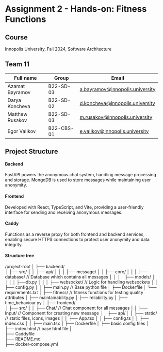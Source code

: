 # Assignment 2 - Hands-on: Fitness Functions

## Course
Innopolis University, Fall 2024, Software Architecture

## Team 11
| Full name       | Group     | Email                           |
|-----------------|-----------|---------------------------------|
| Azamat Bayramov | B22-SD-03 | a.bayramov@innopolis.university |
| Darya Koncheva  | B22-SD-02 | d.koncheva@innopolis.university |
| Matthew Rusakov | B22-SD-03 | m.rusakov@innopolis.university  |
| Egor Valikov    | B22-CBS-01| e.valikov@innopolis.university  |

## Project Structure
#### Backend
FastAPI powers the anonymous chat system, handling message processing and storage. MongoDB is used to store messages while maintaining user anonymity.

#### Frontend
Developed with React, TypeScript, and Vite, providing a user-friendly interface for sending and receiving anonymous messages.

#### Caddy
Functions as a reverse proxy for both frontend and backend services, enabling secure HTTPS connections to protect user anonymity and data integrity.

#### Structure tree

/project-root
│
├── backend/                 
│   ├── src/
│   │   ├── api/
│   │   │   ├── message/
│   │   ├── core/
│   │   │   ├── database/  // Database which contains all messages
│   │   │   │   ├── models/
│   │   │   │   ├──db.py
│   │   │   ├── websocket/ // Logic for handling websockets
│   │   ├── config.py
│   │   ├── main.py        // Base python file
│   ├── Dockerfile
│   └── requirements.txt
│
├── fitness/               // fitness functions for testing quality attributes
│   ├── maintainability.py
│   ├── reliability.py
│   ├── time_behaviour.py
│
├── frontend/                
│   ├── src/
│   │   ├── Chat/          // Chat component for all messages
│   │   ├── Input/         // Component for creating new message
│   │   ├── api/
│   │   ├── static/        // static files, icons, images
│   │   ├── App.tsx
│   │   ├── config.ts
│   │   ├── index.css
│   │   ├── main.tsx
│   ├── Dockerfile
│   ├── basic config files
│   ├── index.html         // base html file
│           
├── Caddyfile                
├── README.md               
├── docker-compose.yml      

